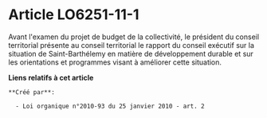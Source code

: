 # Article LO6251-11-1

Avant l'examen du projet de budget de la collectivité, le président du conseil territorial présente au conseil territorial le
rapport du conseil exécutif sur la situation de Saint-Barthélemy en matière de développement durable et sur les orientations
et programmes visant à améliorer cette situation.

**Liens relatifs à cet article**

	**Créé par**:

	  - Loi organique n°2010-93 du 25 janvier 2010 - art. 2
